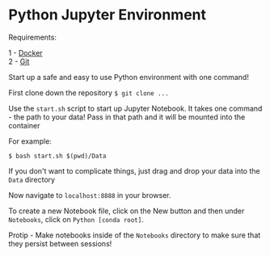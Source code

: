 # Python Jupyter Environment

Requirements:

1 - [Docker](https://www.docker.com/)  
2 - [Git](https://git-scm.com/downloads)  

Start up a safe and easy to use Python environment with one command!

First clone down the repository
`$ git clone ...`


Use the `start.sh` script to start up Jupyter Notebook.
It takes one command - the path to your data!
Pass in that path and it will be mounted into the container

For example:
```
$ bash start.sh $(pwd)/Data
```

If you don't want to complicate things, just drag and drop your data into the `Data` directory

Now navigate to `localhost:8888` in your browser.

To create a new Notebook file, click on the New button and then under `Notebooks`, click on `Python [conda root]`.

Protip - Make notebooks inside of the `Notebooks` directory to make sure that they persist between sessions!
